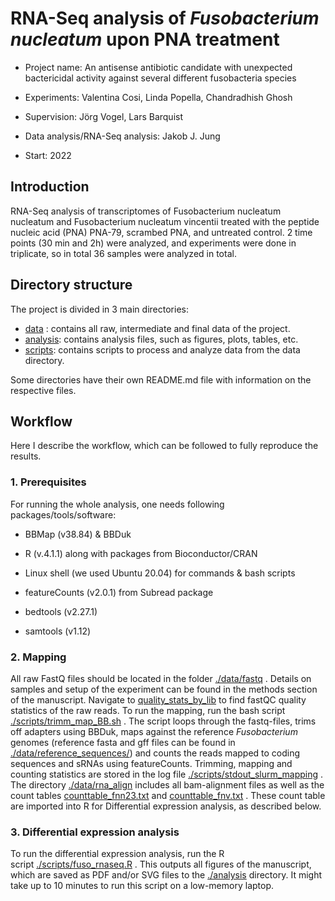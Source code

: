 # RNA-Seq analysis of _Fusobacterium nucleatum_ upon PNA treatment

- Project name: An antisense antibiotic candidate with unexpected bactericidal activity against several different 
                fusobacteria species 

- Experiments: Valentina Cosi, Linda Popella, Chandradhish Ghosh

- Supervision: Jörg Vogel, Lars Barquist

- Data analysis/RNA-Seq analysis:  Jakob J. Jung

- Start: 2022 

  

## Introduction

RNA-Seq analysis of transcriptomes of Fusobacterium nucleatum nucleatum and Fusobacterium nucleatum vincentii treated 
with the peptide nucleic acid (PNA) PNA-79, scrambed PNA, and untreated control. 2 time points (30 min and 2h) were 
analyzed, and experiments were done in triplicate, so in total 36 samples were analyzed in total.

## Directory structure

The project is divided in 3 main directories:

-   [data](data) : contains all raw, intermediate and final data of the project.  
-   [analysis](analysis): contains analysis files, such as figures, plots, tables, etc. 
-   [scripts](scripts): contains scripts to process and analyze data from the data directory.

Some directories have their own README.md file with information on the respective files. 



## Workflow

Here I describe the workflow, which can be followed to fully reproduce the results.



### 1. Prerequisites

For running the whole analysis, one needs following packages/tools/software:

- BBMap (v38.84) & BBDuk

- R (v.4.1.1) along with packages from Bioconductor/CRAN 

- Linux shell (we used Ubuntu 20.04) for commands & bash scripts

- featureCounts (v2.0.1) from Subread package

- bedtools (v2.27.1) 

- samtools (v1.12)

  



### 2. Mapping

All raw FastQ files should be located in the folder [./data/fastq](data/fastq) . Details on samples and setup of the 
experiment can be found in the methods section of the manuscript. Navigate to 
[quality_stats_by_lib](./data/fastq/2023-12-11_Valentina_Cosi_PR23158_raw_FASTQ/quality_stats_by_lib) to 
find fastQC quality statistics of the raw reads. 
To run the mapping, run the bash script [./scripts/trimm_map_BB.sh](./scripts/trimm_map_BB.sh) . 
The script loops through the fastq-files, trims off adapters using BBDuk, maps against the reference _Fusobacterium_ genomes 
(reference fasta and gff files can be found in [./data/reference_sequences/](./data/reference_sequences/)) and counts 
the reads mapped to coding sequences and sRNAs using featureCounts.
Trimming, mapping and counting statistics are stored in the log file [./scripts/stdout_slurm_mapping](./scripts/stdout_slurm_mapping) . 
The directory [./data/rna_align](./data/rna_align) includes all bam-alignment files as well as the count 
tables [counttable_fnn23.txt](./data/rna_align/counttable_fnn23.txt) and [counttable_fnv.txt](./data/rna_align/counttable_fnv.txt) . 
These count table are imported into R for Differential expression analysis, as described below.



### 3. Differential expression analysis

To run the differential expression analysis, run the R  
script [./scripts/fuso_rnaseq.R](./scripts/fuso_rnaseq.R) . 
This outputs all figures of the manuscript, which are saved as PDF and/or SVG files to 
the [./analysis](./analysis) directory. It might take up to 10 minutes to run this script on a low-memory laptop. 



